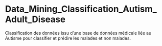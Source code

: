 # Data_Mining_Classification_Autism_Adult_Disease
Classification des données issu d’une base de données médicale liée au Autisme pour classifier et prédire les malades et non malades.
